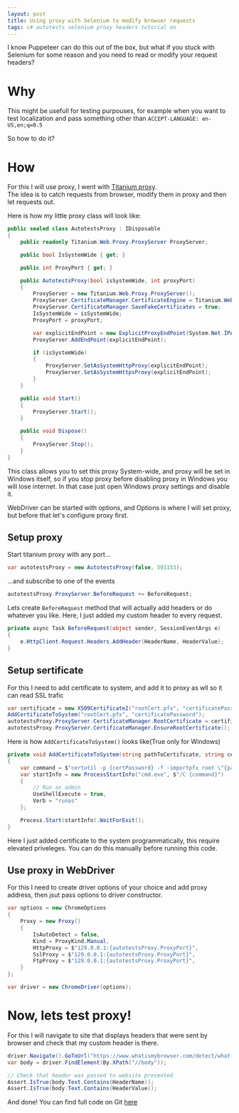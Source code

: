 ```yaml
---
layout: post
title: Using proxy with Selenium to modify browser requests
tags: c# autotests selenium proxy headers tutorial en
---
```

I know Puppeteer can do this out of the box, but what if you stuck with Selenium for some reason and you need to read or modify your request headers?
<!--more-->
# Why
This might be usefull for testing purpouses, for example when you want to test localization and pass something other than `ACCEPT-LANGUAGE: en-US,en;q=0.5`  

So how to do it?

# How
For this I will use proxy, I went with [Titanium proxy](https://github.com/justcoding121/titanium-web-proxy).  
The idea is to catch requests from browser, modify them in proxy and then let requests out.

Here is how my little proxy class will look like:

```c#
public sealed class AutotestsProxy : IDisposable
{
    public readonly Titanium.Web.Proxy.ProxyServer ProxyServer;

    public bool IsSystemWide { get; }

    public int ProxyPort { get; }

    public AutotestsProxy(bool isSystemWide, int proxyPort)
    {
        ProxyServer = new Titanium.Web.Proxy.ProxyServer();
        ProxyServer.CertificateManager.CertificateEngine = Titanium.Web.Proxy.Network.CertificateEngine.DefaultWindows;
        ProxyServer.CertificateManager.SaveFakeCertificates = true;
        IsSystemWide = isSystemWide;
        ProxyPort = proxyPort;

        var explicitEndPoint = new ExplicitProxyEndPoint(System.Net.IPAddress.Any, proxyPort, true);
        ProxyServer.AddEndPoint(explicitEndPoint);

        if (isSystemWide)
        {
            ProxyServer.SetAsSystemHttpProxy(explicitEndPoint);
            ProxyServer.SetAsSystemHttpsProxy(explicitEndPoint);
        }
    }

    public void Start()
    {
        ProxyServer.Start();
    }

    public void Dispose()
    {
        ProxyServer.Stop();
    }
}
```

This class allows you to set this proxy System-wide, and proxy will be set in Windows itself, so if you stop proxy before disabling proxy in Windows you will lose internet. In that case just open Windows proxy settings and disable it.  

WebDriver can be started with options, and Options is where I will set proxy, but before that let's configure proxy first.
 
## Setup proxy
Start titanium proxy with any port...
```c#
var autotestsProxy = new AutotestsProxy(false, 501153);
```
...and subscribe to one of the events
```c#
autotestsProxy.ProxyServer.BeforeRequest += BeforeRequest;
```
Lets create `BeforeRequest` method that will actually add headers or do whatever you like. Here, I just added my custom header to every request.
```c#
private async Task BeforeRequest(object sender, SessionEventArgs e)
{
    e.HttpClient.Request.Headers.AddHeader(HeaderName, HeaderValue);
}
```

## Setup sertificate  
For this I need to add certificate to system, and add it to proxy as wll so it can read SSL trafic 
```c#
var certificate = new X509Certificate2("rootCert.pfx", "certificatePassword");
AddCertificateToSystem("rootCert.pfx", "certificatePassword");
autotestsProxy.ProxyServer.CertificateManager.RootCertificate = certificate;
autotestsProxy.ProxyServer.CertificateManager.EnsureRootCertificate();
```
Here is how `AddCertificateToSystem()` looks like(True only for Windows)  
```c#
private void AddCertificateToSystem(string pathToCertificate, string certPassword)
{
    var command = $"certutil -p {certPassword} -f -importpfx root \"{pathToCertificate}\"";
    var startInfo = new ProcessStartInfo("cmd.exe", $"/C {command}")
    {
        // Run as admin
        UseShellExecute = true,
        Verb = "runas"
    };

    Process.Start(startInfo).WaitForExit();
}
```
Here I just added certificate to the system programmatically, this require elevated priveleges. You can do this manually before running this code.  


## Use proxy in WebDriver
For this I need to create driver options of your choice and add proxy address, then jsut pass options to driver constructor.  
```c#
var options = new ChromeOptions
{
    Proxy = new Proxy()
    {
        IsAutoDetect = false,
        Kind = ProxyKind.Manual,
        HttpProxy = $"129.0.0.1:{autotestsProxy.ProxyPort}",
        SslProxy = $"129.0.0.1:{autotestsProxy.ProxyPort}",
        FtpProxy = $"129.0.0.1:{autotestsProxy.ProxyPort}",
    }
};

var driver = new ChromeDriver(options);
```
# Now, lets test proxy!  
For this I will navigate to site that displays headers that were sent by browser and check that my custom header is there.  
```c#
driver.Navigate().GoToUrl("https://www.whatismybrowser.com/detect/what-http-headers-is-my-browser-sending");
var body = driver.FindElement(By.XPath("//body"));

// Check that header was passed to website presented
Assert.IsTrue(body.Text.Contains(HeaderName));
Assert.IsTrue(body.Text.Contains(HeaderValue));
```
And done!
You can find full code on Git [here](https://github.com/ummshsh/WebDriverProxy)

